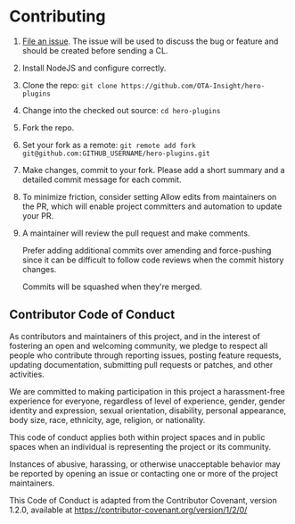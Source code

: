 # Contributing

1. [File an issue](https://github.com/OTA-Insight/hero-plugins/issues/new).
   The issue will be used to discuss the bug or feature and should be created before sending a CL.
2. Install NodeJS and configure correctly.
3. Clone the repo: `git clone https://github.com/OTA-Insight/hero-plugins`
4. Change into the checked out source: `cd hero-plugins`
5. Fork the repo.
6. Set your fork as a remote: `git remote add fork git@github.com:GITHUB_USERNAME/hero-plugins.git`
7. Make changes, commit to your fork.
   Please add a short summary and a detailed commit message for each commit.
8. To minimize friction, consider setting Allow edits from maintainers on the PR,
   which will enable project committers and automation to update your PR.
9. A maintainer will review the pull request and make comments.

   Prefer adding additional commits over amending and force-pushing
   since it can be difficult to follow code reviews when the commit history changes.
   
   Commits will be squashed when they're merged.

## Contributor Code of Conduct

As contributors and maintainers of this project, and in the interest of fostering an open and welcoming community, we pledge to respect all people who contribute through reporting issues, posting feature requests, updating documentation, submitting pull requests or patches, and other activities.

We are committed to making participation in this project a harassment-free experience for everyone, regardless of level of experience, gender, gender identity and expression, sexual orientation, disability, personal appearance, body size, race, ethnicity, age, religion, or nationality.

This code of conduct applies both within project spaces and in public spaces when an individual is representing the project or its community.

Instances of abusive, harassing, or otherwise unacceptable behavior may be reported by opening an issue or contacting one or more of the project maintainers.

This Code of Conduct is adapted from the Contributor Covenant, version 1.2.0, available at https://contributor-covenant.org/version/1/2/0/